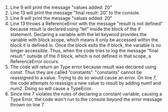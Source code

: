 1. Line 9 will print the message "values added: 20"
2. Line 13 will print the message "final result: 20" to the console.
3. Line 9 will print the message "values added: 20"
4. Line 13 throws a ReferenceError with the message "result is not defined" because result is declared using  “let” inside the block of the if statement. Declaring a variable with the let keyword provides the variable with block scope, which means it only be accessed within the block it is defined in. Once the block exits the if block, the variable is no longer accessible. Thus, when the code tries to log the message "final result:" outside of the if block, which is not defined in that scope, a ReferenceError occurs.
5. The code will return an Type error because result was declared using const. Thus they are called “constants”. "constants" cannot be reassigned to a value. Trying to do so would cause an error. On line 7, the code attempts to reassign a new value to result by adding num1 and num2. Doing so will cause a TypeError.
6. Since line 7 violates the rules of declaring a constant variable, causing a Type Error, the code won't run to the console beyond the error message thrown on line 7.

